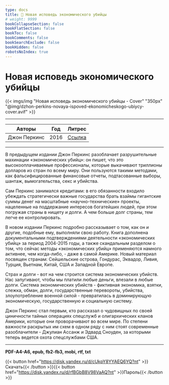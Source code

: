 ```yaml
---
type: docs
title: 🔷 Новая исповедь экономического убийцы
# weight: 9999
bookCollapseSection: false
bookFlatSection: false
bookToc: false
bookComments: false
bookSearchExclude: false
bookHidden: false
robotsNoIndex: true
---
```


# Новая исповедь экономического убийцы

{{< imgs/img "Новая исповедь экономического убийцы - Cover" "350px" "@img/dzhon-perkins-novaya-ispoved-ekonomicheskogo-ubiycy-cover.avif" >}}

---

|    Авторы    | Год  |                                                Литрес                                                 |
| :----------: | :--: | :---------------------------------------------------------------------------------------------------: |
| Джон Перкинс | 2016 | [Ссылка](https://www.litres.ru/book/dzhon-perkins/novaya-ispoved-ekonomicheskogo-ubiycy-54976209/?nt) |

---

В предыдущем издании Джон Перкинс разоблачает разрушительные махинации «экономических убийц»: он пишет, что это высокооплачиваемые профессионалы, которые выкачивают триллионы долларов из стран по всему миру. Они пользуются такими методами, как фальсифицированные финансовые отчеты, подтасованные выборы, шантаж, вымогательства, секс и убийства.

Сам Перкинс занимался кредитами: в его обязанности входило убеждать стратегически важные государства брать взаймы гигантские суммы денег на масштабные «научно-технические» проекты, нацеленные на поддержание интересов богатейших людей, при этом погружая страны в нищету и долги. А чем больше долг страны, тем легче ее контролировать.

В новом издании Перкинс подробно рассказывает о том, как он и другие, подобные ему, выполняли свою работу. Книга дополнена документальными подтверждениями деятельности «экономических убийц» за период 2004-2015 годы, а также скандальным разделом о том, что сейчас методы «экономических убийц» применяются намного активнее, чем когда-либо, - даже в самой Америке. Новый материал посвящен странам: Сейшельские острова, Гондурас, Эквадор, Ливия, Турция, Вьетнам, Китай, США и Западной Европе.

Страх и долги - вот на чем строится система экономических убийств. Нас запугивают, чтобы мы платили любые деньги, влезали в любые долги. Система экономических убийств - фиктивная экономика, взятки, слежка, обман, долги, государственные перевороты, убийства, злоупотребление военной силой - превратилась в доминирующую экономическую, государственную и социальную систему.

Джон Перкинс стал первым, кто рассказал о чудовищных по своей циничности тайных операциях спецслужб и олигархических кланов Америки, которые они проворачивают во всем мире. По степени важности раскрытых им схем в одном ряду с ним стоят современные разоблачители - Джулиан Ассанж и Эдвард Сноуден, за которыми теперь ведется охота спецслужбами США.

---

**PDF-A4-A6, epub, fb2-fb3, mobi, rtf, txt**

{{< button href="https://disk.yandex.ru/d/cUkpY8YYAEQ6YQ?nt" >}}Скачать{{< /button >}}{{< button href="https://disk.yandex.ru/d/rfBGbB8V98VaAQ?nt" >}}Пароль{{< /button >}}
